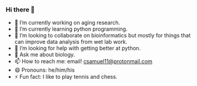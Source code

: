 ### Hi there 👋

- 🔭 I’m currently working on aging research.
- 🌱 I’m currently learning python programming.
- 👯 I’m looking to collaborate on bioinformatics but mostly for things that can improve data analysis from wet lab work.
- 🤔 I’m looking for help with getting better at python.
- 💬 Ask me about biology.
- 📫 How to reach me: email! csamuel11@protonmail.com
- 😄 Pronouns: he/him/his
- ⚡ Fun fact: I like to play tennis and chess.
